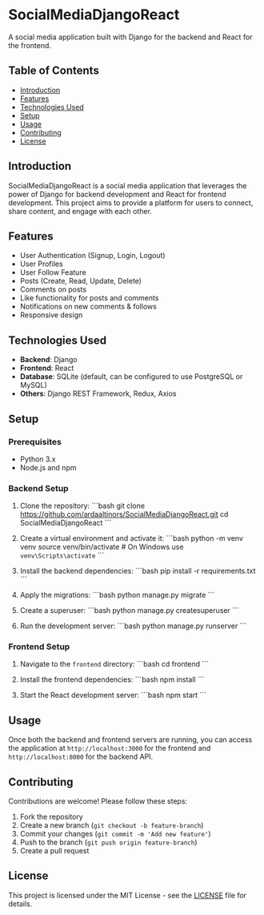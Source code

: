 # SocialMediaDjangoReact

A social media application built with Django for the backend and React for the frontend.

## Table of Contents

- [Introduction](#introduction)
- [Features](#features)
- [Technologies Used](#technologies-used)
- [Setup](#setup)
- [Usage](#usage)
- [Contributing](#contributing)
- [License](#license)

## Introduction

SocialMediaDjangoReact is a social media application that leverages the power of Django for backend development and React for frontend development. This project aims to provide a platform for users to connect, share content, and engage with each other.

## Features

- User Authentication (Signup, Login, Logout)
- User Profiles
- User Follow Feature
- Posts (Create, Read, Update, Delete)
- Comments on posts
- Like functionality for posts and comments
- Notifications on new comments & follows
- Responsive design

## Technologies Used

- **Backend**: Django
- **Frontend**: React
- **Database**: SQLite (default, can be configured to use PostgreSQL or MySQL)
- **Others**: Django REST Framework, Redux, Axios

## Setup

### Prerequisites

- Python 3.x
- Node.js and npm

### Backend Setup

1. Clone the repository:
   \```bash
   git clone https://github.com/ardaaltinors/SocialMediaDjangoReact.git
   cd SocialMediaDjangoReact
   \```

2. Create a virtual environment and activate it:
   \```bash
python -m venv venv
source venv/bin/activate  # On Windows use `venv\Scripts\activate`
   \```

3. Install the backend dependencies:
   \```bash
   pip install -r requirements.txt
   \```

4. Apply the migrations:
   \```bash
   python manage.py migrate
   \```

5. Create a superuser:
   \```bash
   python manage.py createsuperuser
   \```

6. Run the development server:
   \```bash
   python manage.py runserver
   \```

### Frontend Setup

1. Navigate to the `frontend` directory:
   \```bash
   cd frontend
   \```

2. Install the frontend dependencies:
   \```bash
   npm install
   \```

3. Start the React development server:
   \```bash
   npm start
   \```

## Usage

Once both the backend and frontend servers are running, you can access the application at `http://localhost:3000` for the frontend and `http://localhost:8000` for the backend API.

## Contributing

Contributions are welcome! Please follow these steps:

1. Fork the repository
2. Create a new branch (`git checkout -b feature-branch`)
3. Commit your changes (`git commit -m 'Add new feature'`)
4. Push to the branch (`git push origin feature-branch`)
5. Create a pull request

## License

This project is licensed under the MIT License - see the [LICENSE](LICENSE) file for details.
